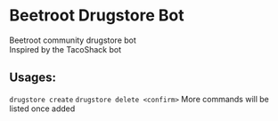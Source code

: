 # Beetroot Drugstore Bot
Beetroot community drugstore bot <br>
Inspired by the TacoShack bot

## Usages:
`drugstore create`
`drugstore delete <confirm>`
More commands will be listed once added
